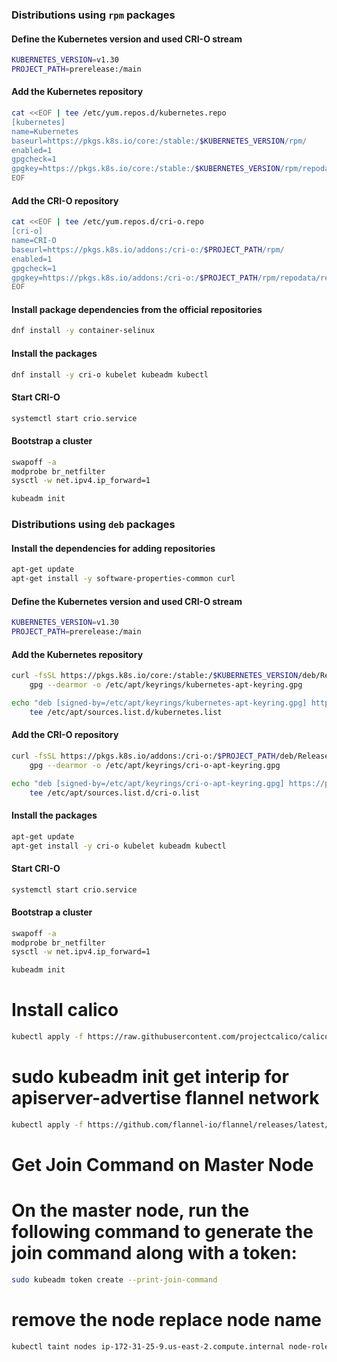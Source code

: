 ### Distributions using `rpm` packages

#### Define the Kubernetes version and used CRI-O stream

```bash
KUBERNETES_VERSION=v1.30
PROJECT_PATH=prerelease:/main
```

#### Add the Kubernetes repository

```bash
cat <<EOF | tee /etc/yum.repos.d/kubernetes.repo
[kubernetes]
name=Kubernetes
baseurl=https://pkgs.k8s.io/core:/stable:/$KUBERNETES_VERSION/rpm/
enabled=1
gpgcheck=1
gpgkey=https://pkgs.k8s.io/core:/stable:/$KUBERNETES_VERSION/rpm/repodata/repomd.xml.key
EOF
```

#### Add the CRI-O repository

```bash
cat <<EOF | tee /etc/yum.repos.d/cri-o.repo
[cri-o]
name=CRI-O
baseurl=https://pkgs.k8s.io/addons:/cri-o:/$PROJECT_PATH/rpm/
enabled=1
gpgcheck=1
gpgkey=https://pkgs.k8s.io/addons:/cri-o:/$PROJECT_PATH/rpm/repodata/repomd.xml.key
EOF
```

#### Install package dependencies from the official repositories

```bash
dnf install -y container-selinux
```

#### Install the packages

```bash
dnf install -y cri-o kubelet kubeadm kubectl
```

#### Start CRI-O

```bash
systemctl start crio.service
```

#### Bootstrap a cluster

```bash
swapoff -a
modprobe br_netfilter
sysctl -w net.ipv4.ip_forward=1

kubeadm init
```

### Distributions using `deb` packages

#### Install the dependencies for adding repositories

```bash
apt-get update
apt-get install -y software-properties-common curl
```

#### Define the Kubernetes version and used CRI-O stream

```bash
KUBERNETES_VERSION=v1.30
PROJECT_PATH=prerelease:/main
```

#### Add the Kubernetes repository

```bash
curl -fsSL https://pkgs.k8s.io/core:/stable:/$KUBERNETES_VERSION/deb/Release.key |
    gpg --dearmor -o /etc/apt/keyrings/kubernetes-apt-keyring.gpg

echo "deb [signed-by=/etc/apt/keyrings/kubernetes-apt-keyring.gpg] https://pkgs.k8s.io/core:/stable:/$KUBERNETES_VERSION/deb/ /" |
    tee /etc/apt/sources.list.d/kubernetes.list
```

#### Add the CRI-O repository

```bash
curl -fsSL https://pkgs.k8s.io/addons:/cri-o:/$PROJECT_PATH/deb/Release.key |
    gpg --dearmor -o /etc/apt/keyrings/cri-o-apt-keyring.gpg

echo "deb [signed-by=/etc/apt/keyrings/cri-o-apt-keyring.gpg] https://pkgs.k8s.io/addons:/cri-o:/$PROJECT_PATH/deb/ /" |
    tee /etc/apt/sources.list.d/cri-o.list
```

#### Install the packages

```bash
apt-get update
apt-get install -y cri-o kubelet kubeadm kubectl
```

#### Start CRI-O

```bash
systemctl start crio.service
```

#### Bootstrap a cluster

```bash
swapoff -a
modprobe br_netfilter
sysctl -w net.ipv4.ip_forward=1

kubeadm init
```

# Install calico
```bash
kubectl apply -f https://raw.githubusercontent.com/projectcalico/calico/v3.27.3/manifests/calico.yaml
```
# sudo kubeadm init get interip for apiserver-advertise flannel network
```bash
kubectl apply -f https://github.com/flannel-io/flannel/releases/latest/download/kube-flannel.yml
```
# Get Join Command on Master Node
# On the master node, run the following command to generate the join command along with a token:
```bash
sudo kubeadm token create --print-join-command
```
# remove the node replace node name
```bash
kubectl taint nodes ip-172-31-25-9.us-east-2.compute.internal node-role.kubernetes.io/control-plane:NoSchedule-
```
